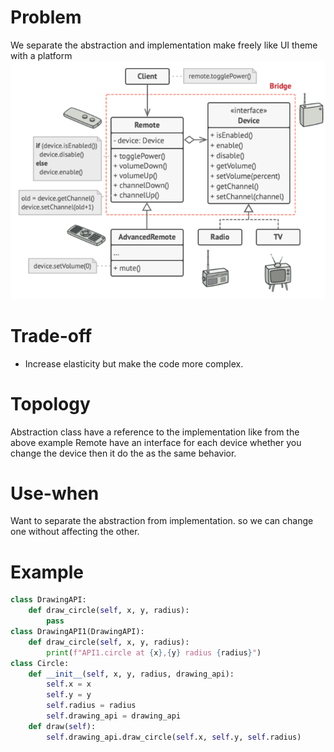 # Problem
We separate the abstraction and implementation make freely like UI theme with a platform
![](images/Pasted%20image%2020251013190508.png)
# Trade-off
- Increase elasticity but make the code more complex.
# Topology
Abstraction class have a reference to the implementation like from the above example 
Remote have an interface for each device whether you change the device then it do the as the same behavior.
# Use-when
Want to separate the abstraction from implementation. so we can change one without affecting the other.
# Example 
```python
class DrawingAPI:
    def draw_circle(self, x, y, radius):
        pass
class DrawingAPI1(DrawingAPI):
    def draw_circle(self, x, y, radius):
        print(f"API1.circle at {x},{y} radius {radius}")
class Circle:
    def __init__(self, x, y, radius, drawing_api):
        self.x = x
        self.y = y
        self.radius = radius
        self.drawing_api = drawing_api
    def draw(self):
        self.drawing_api.draw_circle(self.x, self.y, self.radius)
```
